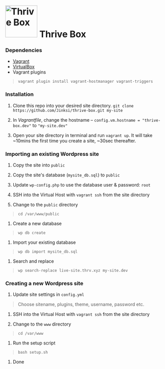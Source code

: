 

# <img src="http://thriveweb.com.au/email7/thrive.gif" alt="Thrive Box" width="100px"/> Thrive Box

### Dependencies

- [Vagrant](https://www.vagrantup.com/)
- [VirtualBox](https://www.virtualbox.org/)
- Vagrant plugins
> `vagrant plugin install vagrant-hostmanager vagrant-triggers`

### Installation

1. Clone this repo into your desired site directory. `git clone https://github.com/Jinksi/thrive-box.git my-site`

1. In _Vagrantfile_, change the hostname – `config.vm.hostname = "thrive-box.dev"` to `"my-site.dev"`

1. Open your site directory in terminal and run `vagrant up`. It will take ~10mins the first time you create a site, ~30sec thereafter.


### Importing an existing Wordpress site

1. Copy the site into `public`

1. Copy the site's database (`mysite_db.sql`) to `public`

1. Update `wp-config.php` to use the database user & password: `root`

1. SSH into the Virtual Host with `vagrant ssh` from the site directory

1. Change to the `public` directory
  > `cd /var/www/public`

1. Create a new database
  > `wp db create`

1. Import your existing database
  > `wp db import mysite_db.sql`

1. Search and replace
  > `wp search-replace live-site.thrv.xyz my-site.dev`


### Creating a new Wordpress site

1. Update site settings in `config.yml`

  > Choose sitename, plugins, theme, username, password etc.

1. SSH into the Virtual Host with `vagrant ssh` from the site directory

1. Change to the `www` directory
  > `cd /var/www`

1. Run the setup script
  > `bash setup.sh`

1. Done
